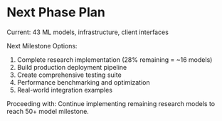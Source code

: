 # Next Phase Plan

Current: 43 ML models, infrastructure, client interfaces

Next Milestone Options:

1. Complete research implementation (28% remaining = ~16 models)
2. Build production deployment pipeline
3. Create comprehensive testing suite
4. Performance benchmarking and optimization
5. Real-world integration examples

Proceeding with: Continue implementing remaining research models to reach 50+ model milestone.